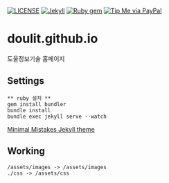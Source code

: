 [![LICENSE](https://img.shields.io/badge/license-MIT-lightgrey.svg)](https://raw.githubusercontent.com/mmistakes/minimal-mistakes/master/LICENSE)
[![Jekyll](https://img.shields.io/badge/jekyll-%3E%3D%203.7-blue.svg)](https://jekyllrb.com/)
[![Ruby gem](https://img.shields.io/gem/v/minimal-mistakes-jekyll.svg)](https://rubygems.org/gems/minimal-mistakes-jekyll)
[![Tip Me via PayPal](https://img.shields.io/badge/PayPal-tip%20me-green.svg?logo=paypal)](https://www.paypal.me/mmistakes)

# doulit.github.io

도울정보기술 홈페이지

## Settings

```
** ruby 설치 **
gem install bundler
bundle install
bundle exec jekyll serve --watch
```

[Minimal Mistakes Jekyll theme](https://mmistakes.github.io/minimal-mistakes/)

## Working

```
/assets/images -> /assets/images
./css -> /assets/css
```

